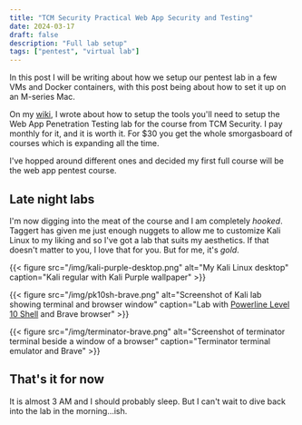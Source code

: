 ```yaml
---
title: "TCM Security Practical Web App Security and Testing"
date: 2024-03-17
draft: false
description: "Full lab setup"
tags: ["pentest", "virtual lab"]
---
```


In this post I will be writing about how we setup our pentest lab in a few VMs and Docker containers, with this post being about how to set it up on an M-series Mac.
<!--truncate-->

On my [wiki](https://wiki.0x8c.org/courses/tcm-security/practical-web-application-and-security-testing), I wrote about how to setup the tools you'll need to setup the Web App Penetration Testing lab for the course from TCM Security. I pay monthly for it, and it is worth it. For $30 you get the whole smorgasboard of courses which is expanding all the time. 

I've hopped around different ones and decided my first full course will be the web app pentest course.

## Late night labs

I'm now digging into the meat of the course and I am completely *hooked*. Taggert has given me just enough nuggets to allow me to customize Kali Linux to my liking and so I've got a lab that suits my aesthetics. If that doesn't matter to you, I love that for you. But for me, it's *gold*.



{{< figure
    src="/img/kali-purple-desktop.png"
    alt="My Kali Linux desktop"
    caption="Kali regular with Kali Purple wallpaper"
    >}}

{{< figure
    src="/img/pk10sh-brave.png"
    alt="Screenshot of Kali lab showing terminal and browser window"
    caption="Lab with [Powerline Level 10 Shell](https://github.com/romkatv/powerlevel10k) and Brave browser"
    >}}

{{< figure
    src="/img/terminator-brave.png"
    alt="Screenshot of terminator terminal beside a window of a browser"
    caption="Terminator terminal emulator and Brave"
    >}}


## That's it for now

It is almost 3 AM and I should probably sleep. But I can't wait to dive back into the lab in the morning...ish. 


